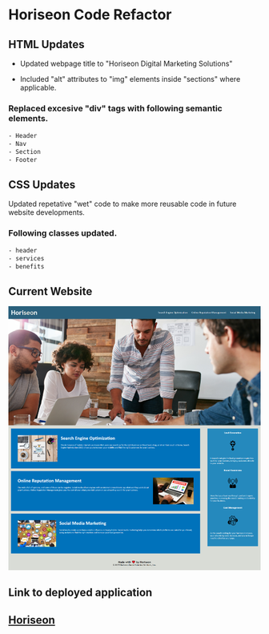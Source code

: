 # Horiseon Code Refactor

## HTML Updates

- Updated webpage title to "Horiseon Digital Marketing Solutions"

- Included "alt" attributes to "img" elements inside "sections" where applicable.

### Replaced excesive "div" tags with following semantic elements.

```
- Header
- Nav
- Section
- Footer
```

## CSS Updates

Updated repetative "wet" code to make more reusable code in future website developments. 

### Following classes updated.

```
- header
- services
- benefits
```

## **Current Website**

![picture of website](./docs/assets/images/Horiseon-SS.png)

## Link to deployed application

## [Horiseon](https://nezjutsu.github.io/Horiseon/)

